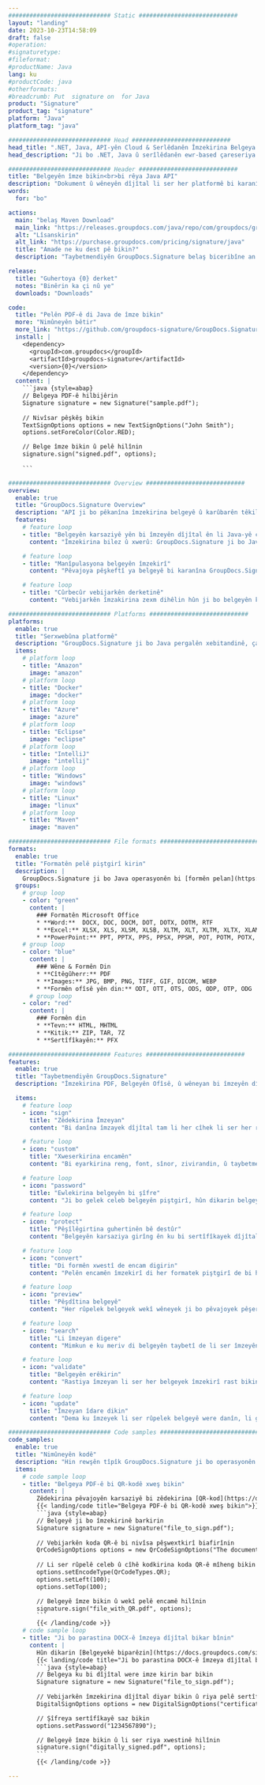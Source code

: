 ```yaml
---
############################# Static ############################
layout: "landing"
date: 2023-10-23T14:58:09
draft: false
#operation: 
#signaturetype: 
#fileformat: 
#productName: Java
lang: ku
#productCode: java
#otherformats: 
#breadcrumb: Put  signature on  for Java
product: "Signature"
product_tag: "signature"
platform: "Java"
platform_tag: "java"

############################# Head ############################
head_title: ".NET, Java, API-yên Cloud & Serlêdanên Îmzekirina Belgeya Serhêl"
head_description: "Ji bo .NET, Java û serîlêdanên ewr-based çareseriya e-îmzaya belgeya tev-di-yek bistînin. Formên belgeyên hevpar ên serhêl bi karanîna taybetmendiya kaş û avêtinê ya hêsan îmze bikin"

############################# Header ############################
title: "Belgeyên îmze bikin<br>bi rêya Java API"
description: "Dokument û wêneyên dîjîtal li ser her platformê bi karanîna API-yên me yên maqûl û çareseriyên bingehîn ên sepanê ji bo bernamenûs û bikarhênerên dawîn îmze bikin."
words:
  for: "bo"

actions:
  main: "belaş Maven Download"
  main_link: "https://releases.groupdocs.com/java/repo/com/groupdocs/groupdocs-signature/"
  alt: "Lîsanskirin"
  alt_link: "https://purchase.groupdocs.com/pricing/signature/java"
  title: "Amade ne ku dest pê bikin?"
  description: "Taybetmendiyên GroupDocs.Signature belaş biceribîne an destûrnameyek bixwaze"

release:
  title: "Guhertoya {0} derket"
  notes: "Binêrin ka çi nû ye"
  downloads: "Downloads"

code:
  title: "Pelên PDF-ê di Java de îmze bikin"
  more: "Nimûneyên bêtir"
  more_link: "https://github.com/groupdocs-signature/GroupDocs.Signature-for-Java"
  install: |
    <dependency>
      <groupId>com.groupdocs</groupId>
      <artifactId>groupdocs-signature</artifactId>
      <version>{0}</version>
    </dependency>
  content: |
    ```java {style=abap}  
    // Belgeya PDF-ê hilbijêrin
    Signature signature = new Signature("sample.pdf");
    
    // Nivîsar pêşkêş bikin
    TextSignOptions options = new TextSignOptions("John Smith");
    options.setForeColor(Color.RED);

    // Belge îmze bikin û pelê hilînin
    signature.sign("signed.pdf", options);
    
    ```

############################# Overview ############################
overview:
  enable: true
  title: "GroupDocs.Signature Overview"
  description: "API ji bo pêkanîna îmzekirina belgeyê û karûbarên têkildar ên di sepanên Java de"
  features:
    # feature loop
    - title: "Belgeyên karsaziyê yên bi îmzeyên dîjîtal ên li Java-yê çêtir kirin"
      content: "Îmzekirina bilez û xwerû: GroupDocs.Signature ji bo Java ji bo PDF, wêne û belgeyên Office vebijarkên îmzaya dîjîtal ên berfireh pêşkêşî dike. Hûn dikarin nivîs, barkod, QR-kod, sertîfîkayên dîjîtal, wêne, an metadata veşartî bikar bînin. Pêvajoya belgeyê bilez û bikêr e."

    # feature loop
    - title: "Manîpulasyona belgeyên îmzekirî"
      content: "Pêvajoya pêşkeftî ya belgeyê bi karanîna GroupDocs.Signature ji bo Java-yê li ser belgeyên îmzekirî operasyonên bi hêz pêk tîne. Hûn dikarin îmzeyên ku li belgeyên karsaziyê hatine zêdekirin bi karanîna pîvanên cûda yên kêrhatî bigerin û rast bikin. Wekî din, hûn dikarin di derbarê belgeyê de agahdariya berfireh bigihînin an wêneyên pêşdîtinê yên rûpelên wê bistînin."

    # feature loop
    - title: "Cûrbecûr vebijarkên derketinê"
      content: "Vebijarkên îmzakirina zexm dihêlin hûn ji bo belgeyên ku bi GroupDocs.Signature ji bo Java-yê hatine îmzekirin derketinê xweş bikin. Hûn dikarin bi rastî her îmzeyê li ser her rûpelê belgeyê bicîh bikin û xuyangê wê bi awayên cihêreng mîheng bikin. Java API piştgirî dide tomarkirina belgeyên karsaziya îmzekirî di gelek formên piştgirî de û vebijarkên ji bo ewlekirina wan bi şîfreyan peyda dike."

############################# Platforms ############################
platforms:
  enable: true
  title: "Serxwebûna platformê"
  description: "GroupDocs.Signature ji bo Java pergalên xebitandinê, çarçove û rêveberên pakêtê yên jêrîn piştgirî dike"
  items:
    # platform loop
    - title: "Amazon"
      image: "amazon"
    # platform loop
    - title: "Docker"
      image: "docker"
    # platform loop
    - title: "Azure"
      image: "azure"
    # platform loop
    - title: "Eclipse"
      image: "eclipse"
    # platform loop
    - title: "IntelliJ"
      image: "intellij"
    # platform loop
    - title: "Windows"
      image: "windows"
    # platform loop
    - title: "Linux"
      image: "linux"
    # platform loop
    - title: "Maven"
      image: "maven"

############################# File formats ############################
formats:
  enable: true
  title: "Formatên pelê piştgirî kirin"
  description: |
    GroupDocs.Signature ji bo Java operasyonên bi [formên pelan](https://docs.groupdocs.com/signature/java/supported-document-formats/) yên jêrîn piştgirî dike.
  groups:
    # group loop
    - color: "green"
      content: |
        ### Formatên Microsoft Office
        * **Word:**  DOCX, DOC, DOCM, DOT, DOTX, DOTM, RTF
        * **Excel:** XLSX, XLS, XLSM, XLSB, XLTM, XLT, XLTM, XLTX, XLAM, SXC, SpreadsheetML
        * **PowerPoint:** PPT, PPTX, PPS, PPSX, PPSM, POT, POTM, POTX, PPTM
    # group loop
    - color: "blue"
      content: |
        ### Wêne & Formên Din
        * **Cîtêgûherr:** PDF
        * **Images:** JPG, BMP, PNG, TIFF, GIF, DICOM, WEBP
        * **Formên ofîsê yên din:** ODT, OTT, OTS, ODS, ODP, OTP, ODG
      # group loop
    - color: "red"
      content: |
        ### Formên din
        * **Tevn:** HTML, MHTML
        * **Kitik:** ZIP, TAR, 7Z
        * **Sertîfîkayên:** PFX

############################# Features ############################
features:
  enable: true
  title: "Taybetmendiyên GroupDocs.Signature"
  description: "Îmzekirina PDF, Belgeyên Ofîsê, û wêneyan bi îmzeyên dîjîtal"

  items:
    # feature loop
    - icon: "sign"
      title: "Zêdekirina Îmzeyan"
      content: "Bi danîna îmzayek dîjîtal tam li her cîhek li ser her rûpelê, belgeyek bi karanîna cûrbecûr cûrbecûr îmzeyên piştgirîkirî îmze bikin."

    # feature loop
    - icon: "custom"
      title: "Xweserkirina encamên"
      content: "Bi eyarkirina reng, font, sînor, zivirandin, û taybetmendiyên din re xuyangê îmzeyê xweş bikin da ku bigihîjin encama xwestinê."

    # feature loop
    - icon: "password"
      title: "Ewlekirina belgeyên bi şîfre"
      content: "Ji bo gelek celeb belgeyên piştgirî, hûn dikarin belgeya îmzekirî bi şîfreyek biparêzin."

    # feature loop
    - icon: "protect"
      title: "Pêşîlêgirtina guhertinên bê destûr"
      content: "Belgeyên karsaziya girîng ên ku bi sertîfîkayek dîjîtal ve hatine îmzekirin ji guhertinên bêdestûr biparêzin."

    # feature loop
    - icon: "convert"
      title: "Di formên xwestî de encam digirin"
      content: "Pelên encamên îmzekirî di her formatek piştgirî de bi hêsanî bistînin. Di heman demê de hûn dikarin belgeyên MS Word-ê jî bêyî hewldan veguherînin PDF-ê."

    # feature loop
    - icon: "preview"
      title: "Pêşdîtina belgeyê"
      content: "Her rûpelek belgeyek wekî wêneyek ji bo pêvajoyek pêşerojê hilînin."

    # feature loop
    - icon: "search"
      title: "Li îmzeyan digere"
      content: "Mimkun e ku meriv di belgeyên taybetî de li ser îmzeyên ku berê hatine zêdekirin agahdarî bistînin."

    # feature loop
    - icon: "validate"
      title: "Belgeyên erêkirin"
      content: "Rastiya îmzeyan li ser her belgeyek îmzekirî rast bikin."

    # feature loop
    - icon: "update"
      title: "Îmzeyan îdare dikin"
      content: "Dema ku îmzeyek li ser rûpelek belgeyê were danîn, li gorî hewcedariyê dikare were jêbirin, barkirin an nûvekirin."

############################# Code samples ############################
code_samples:
  enable: true
  title: "Nimûneyên kodê"
  description: "Hin rewşên tîpîk GroupDocs.Signature ji bo operasyonên Java bikar tînin"
  items:
    # code sample loop
    - title: "Belgeya PDF-ê bi QR-kodê xweş bikin"
      content: |
        Zêdekirina pêvajoyên karsaziyê bi zêdekirina [QR-kod](https://docs.groupdocs.com/signature/java/esign-document-with-qr-code-signature/) li ser rûpelên taybetî yên belgeyên PDF-ê dikare hêja be. Mînakek heye ku meriv çawa kodek QR bi karanîna GroupDocs.Signature ji bo Java-yê zêde dike.
        {{< landing/code title="Belgeya PDF-ê bi QR-kodê xweş bikin">}}
        ```java {style=abap}
        // Belgeyê ji bo îmzekirinê barkirin
        Signature signature = new Signature("file_to_sign.pdf");
        
        // Vebijarkên koda QR-ê bi nivîsa pêşwextkirî biafirînin
        QrCodeSignOptions options = new QrCodeSignOptions("The document is approved by John Smith");
        
        // Li ser rûpelê celeb û cîhê kodkirina koda QR-ê mîheng bikin
        options.setEncodeType(QrCodeTypes.QR);
        options.setLeft(100);
        options.setTop(100);

        // Belgeyê îmze bikin û wekî pelê encamê hilînin
        signature.sign("file_with_QR.pdf", options);
        ```
        {{< /landing/code >}}
    # code sample loop
    - title: "Ji bo parastina DOCX-ê îmzeya dîjîtal bikar bînin"
      content: |
        Hûn dikarin [Belgeyekê biparêzin](https://docs.groupdocs.com/signature/java/esign-document-with-digital-signature/) îmzeyên kesane an pargîdanî yên ku wekî sertîfîkayên dîjîtal hatine hilanîn bikar bînin. Belgeyên ku bi sertîfîkayê hatine ewlekirin bêyî betalkirina îmzeyê nayên guhertin.
        {{< landing/code title="Ji bo parastina DOCX-ê îmzeya dîjîtal bikar bînin">}}
        ```java {style=abap}   
        // Belgeya ku bi dîjîtal were imze kirin bar bikin
        Signature signature = new Signature("file_to_sign.pdf");
        
        // Vebijarkên îmzekirina dîjîtal diyar bikin û riya pelê sertîfîkayê peyda bikin
        DigitalSignOptions options = new DigitalSignOptions("certificate.pfx");

        // Şîfreya sertîfîkayê saz bikin
        options.setPassword("1234567890");

        // Belgeyê îmze bikin û li ser riya xwestinê hilînin
        signature.sign("digitally_signed.pdf", options);
        ```
        {{< /landing/code >}}

---
```


